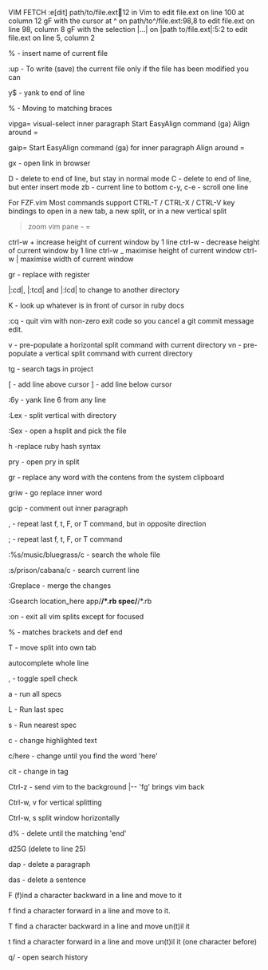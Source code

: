VIM FETCH
:e[dit] path/to/file.ext:100:12 in Vim to edit file.ext on line 100 at column 12
gF with the cursor at ^ on path/to^/file.ext:98,8 to edit file.ext on line 98, column 8
gF with the selection |...| on |path to/file.ext|:5:2 to edit file.ext on line 5, column 2

<C-r>% - insert name of current file

:up - To write (save) the current file only if the file has been modified you can

y$ - yank to end of line

% - Moving to matching braces

vipga=
  visual-select inner paragraph
  Start EasyAlign command (ga)
  Align around =

gaip=
  Start EasyAlign command (ga) for inner paragraph
  Align around =

gx - open link in browser

D - delete to end of line, but stay in normal mode
C - delete to end of line, but enter insert mode
zb - current line to bottom
c-y, c-e - scroll one line

For FZF.vim
Most commands support CTRL-T / CTRL-X / CTRL-V key bindings to open in a new tab,
a new split, or in a new vertical split

> zoom vim pane
<leader>-
<leader> =

ctrl-w + increase height of current window by 1 line
ctrl-w - decrease height of current window by 1 line
ctrl-w _ maximise height of current window
ctrl-w | maximise width of current window

<leader>gr - replace with register

|:cd|, |:tcd| and |:lcd| to change to another directory

K - look up whatever is in front of cursor in ruby docs

:cq - quit vim with non-zero exit code so you cancel a git commit message edit.

<leader>v - pre-populate a horizontal split command with current directory
<leader>vn - pre-populate a vertical split command with current directory

<leader>tg - search tags in project

[<Space> - add line above cursor
]<Space> - add line below cursor

:6y - yank line 6 from any line

:Lex - split vertical with directory

:Sex - open a hsplit and pick the file

<leader>h -replace ruby hash syntax

<leader>pry - open pry in split

<leader>gr - replace any word with the contens from the system clipboard

griw - go replace inner word

gcip - comment out inner paragraph

, - repeat last f, t, F, or T command, but in opposite direction

; - repeat last f, t, F, or T command

:%s/music/bluegrass/c - search the whole file

:s/prison/cabana/c - search current line

:Greplace - merge the changes

:Gsearch location_here app/**/*.rb spec/**/*.rb

:on - exit all vim splits except for focused

% - matches brackets and def end

<c-w>T - move split into own tab

<Ctrl-x><Ctrl-l> autocomplete whole line

<leader>, - toggle spell check

<leader>a - run all specs

<leader>L - Run last spec

<leader>s - Run nearest spec

c - change highlighted text

c/here - change until you find the word 'here'

cit - change in tag

Ctrl-z - send vim to the background |-- 'fg' brings vim back

Ctrl-w, v for vertical splitting

Ctrl-w, s split window horizontally

d% - delete until the matching 'end'

d25G (delete to line 25)

dap - delete a paragraph

das - delete a sentence

F<char> (f)ind a character backward in a line and move to it

f<char> find a character forward in a line and move to it.

T<char> find a character backward in a line and move un(t)il it

t<char> find a character forward in a line and move un(t)il it (one character
before)

q/ - open search history
